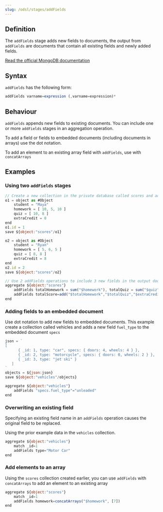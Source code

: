 ```yaml
---
slug: /odsl/stages/addFields
---
```


## Definition
The ```addFields``` stage adds new fields to documents, the output from ```addFields``` are documents that contain all existing fields
and newly added fields.

[Read the official MongoDB documentation](https://www.mongodb.com/docs/manual/reference/operator/aggregation/addFields/)

## Syntax
```addFields``` has the following form:

```js
addFields varname=expression (,varname=expression)*
```

## Behaviour
```addFields``` appends new fields to existing documents. You can include one or more ```addFields``` stages in an aggregation operation.

To add a field or fields to embedded documents (including documents in arrays) use the dot notation.

To add an element to an existing array field with ```addFields```, use with ```concatArrays```

## Examples
### Using two ```addFields``` stages 

```js
// Create a new collection in the private database called scores and add 2 documents
o1 = object as #Object
    student = "Maya"
    homework = [ 10, 5, 10 ]
    quiz = [ 10, 8 ]
    extraCredit = 0
end
o1.id = 1
save ${object:"scores"/o1}

o2 = object as #Object
    student = "Ryan"
    homework = [ 5, 6, 5 ]
    quiz = [ 8, 8 ]
    extraCredit = 8
end
o2.id = 2
save ${object:"scores"/o2}

// Use 2 addFields operations to include 3 new fields in the output documents
aggregate ${object:"scores"}
    addFields totalHomework = sum("$homework"), totalQuiz = sum("$quiz")
    addFields totalScore=add("$totalHomework","$totalQuiz","$extraCredit")
end
```

### Adding fields to an embedded document
Use dot notation to add new fields to embedded documents.
This example create a collection called vehicles and adds a new field ```fuel_type``` to the embedded document ```specs```

```js
json = `
[
      { _id: 1, type: "car", specs: { doors: 4, wheels: 4 } },
      { _id: 2, type: "motorcycle", specs: { doors: 0, wheels: 2 } },
      { _id: 3, type: "jet ski" }
   ] 
`
objects = ${json:json}
save ${object:"vehicles"/objects}

aggregate ${object:"vehicles"}
    addFields "specs.fuel_type"="unleaded" 
end
```

### Overwriting an existing field
Specifying an existing field name in an ```addFields``` operation causes the original field to be replaced.

Using the prior example data in the ```vehicles``` collection.

```js
aggregate ${object:"vehicles"}
    match _id=1
    addFields type="Motor Car" 
end
```

### Add elements to an array
Using the ```scores``` collection created earlier, you can use ```addFields``` with ```concatArrays``` to add an element to an existing array

```js
aggregate ${object:"scores"}
    match _id=1
    addFields homework=concatArrays("$homework", [7]) 
end
```
